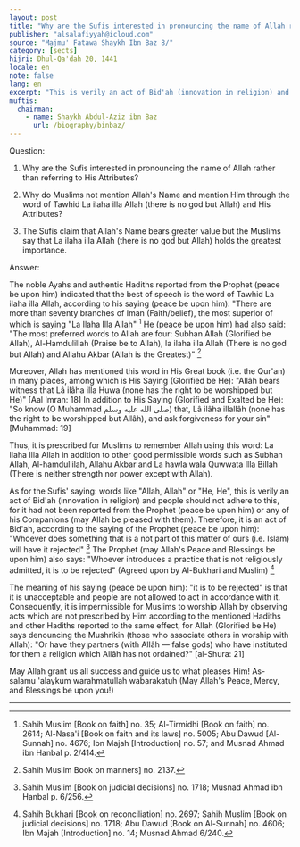 ```yaml
---
layout: post
title: "Why are the Sufis interested in pronouncing the name of Allah rather than referring to His Attributes"
publisher: "alsalafiyyah@icloud.com"
source: "Majmu' Fatawa Shaykh Ibn Baz 8/"
category: [sects]
hijri: Dhul-Qa'dah 20, 1441
locale: en
note: false
lang: en
excerpt: "This is verily an act of Bid'ah (innovation in religion) and people should not adhere to this, for it had not been reported from the Prophet (peace be upon him) or any of his Companions (may Allah be pleased with them)."
muftis:
  chairman: 
    - name: Shaykh Abdul-Aziz ibn Baz
      url: /biography/binbaz/
---
```


Question: 

1. Why are the Sufis interested in pronouncing the name of Allah rather than referring to His Attributes?

2. Why do Muslims not mention Allah's Name and mention Him through the word of Tawhid La ilaha illa Allah (there is no god but Allah) and His Attributes?

3. The Sufis claim that Allah's Name bears greater value but the Muslims say that La ilaha illa Allah (there is no god but Allah) holds the greatest importance.

Answer: 

The noble Ayahs and authentic Hadiths reported from the Prophet (peace be upon him) indicated that the best of speech is the word of Tawhid La ilaha illa Allah, according to his saying (peace be upon him): "There are more than seventy branches of Iman (Faith/belief), the most superior of which is saying "La Ilaha Illa Allah" [^1] He (peace be upon him) had also said: "The most preferred words to Allah are four: Subhan Allah (Glorified be Allah), Al-Hamdulillah (Praise be to Allah), la ilaha illa Allah (There is no god but Allah) and Allahu Akbar (Allah is the Greatest)" [^2]

Moreover, Allah has mentioned this word in His Great book (i.e. the Qur'an) in many places, among which is His Saying (Glorified be He): "Allâh bears witness that Lâ ilâha illa Huwa (none has the right to be worshipped but He)" [Aal Imran: 18] In addition to His Saying (Glorified and Exalted be He): "So know (O Muhammad صلى الله عليه وسلم) that, Lâ ilâha illallâh (none has the right to be worshipped but Allâh), and ask forgiveness for your sin" [Muhammad: 19]

Thus, it is prescribed for Muslims to remember Allah using this word: La Ilaha Illa Allah in addition to other good permissible words such as Subhan Allah, Al-hamdullilah, Allahu Akbar and La hawla wala Quwwata Illa Billah (There is neither strength nor power except with Allah).

As for the Sufis' saying: words like "Allah, Allah" or "He, He", this is verily an act of Bid'ah (innovation in religion) and people should not adhere to this, for it had not been reported from the Prophet (peace be upon him) or any of his Companions (may Allah be pleased with them). Therefore, it is an act of Bid'ah, according to the saying of the Prophet (peace be upon him): "Whoever does something that is a not part of this matter of ours (i.e. Islam) will have it rejected" [^3] The Prophet (may Allah's Peace and Blessings be upon him) also says: "Whoever introduces a practice that is not religiously admitted, it is to be rejected" (Agreed upon by Al-Bukhari and Muslim) [^4]

The meaning of his saying (peace be upon him): "it is to be rejected" is that it is unacceptable and people are not allowed to act in accordance with it. Consequently, it is impermissible for Muslims to worship Allah by observing acts which are not prescribed by Him according to the mentioned Hadiths and other Hadiths reported to the same effect, for Allah (Glorified be He) says denouncing the Mushrikin (those who associate others in worship with Allah): "Or have they partners (with Allâh — false gods) who have instituted for them a religion which Allâh has not ordained?" [al-Shura: 21]

May Allah grant us all success and guide us to what pleases Him! As-salamu 'alaykum warahmatullah wabarakatuh (May Allah's Peace, Mercy, and Blessings be upon you!)

---
[^1]: Sahih Muslim [Book on faith] no. 35; Al-Tirmidhi [Book on faith] no. 2614; Al-Nasa'i [Book on faith and its laws] no. 5005; Abu Dawud [Al-Sunnah] no. 4676; Ibn Majah [Introduction] no. 57; and Musnad Ahmad ibn Hanbal p. 2/414.
[^2]: Sahih Muslim Book on manners] no. 2137.
[^3]: Sahih Muslim [Book on judicial decisions] no. 1718; Musnad Ahmad ibn Hanbal p. 6/256.
[^4]: Sahih Bukhari [Book on reconciliation] no. 2697; Sahih Muslim [Book on judicial decisions] no. 1718; Abu Dawud [Book on Al-Sunnah] no. 4606; Ibn Majah [Introduction] no. 14; Musnad Ahmad 6/240.
